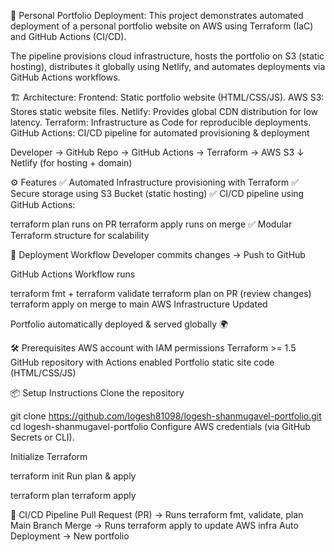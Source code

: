 🚀 Personal Portfolio Deployment:
This project demonstrates automated deployment of a personal portfolio website on AWS using Terraform (IaC) and GitHub Actions (CI/CD).

The pipeline provisions cloud infrastructure, hosts the portfolio on S3 (static hosting), distributes it globally using Netlify, and automates deployments via GitHub Actions workflows.

🏗️ Architecture:
Frontend: Static portfolio website (HTML/CSS/JS).
AWS S3: Stores static website files.
Netlify: Provides global CDN distribution for low latency.
Terraform: Infrastructure as Code for reproducible deployments.
GitHub Actions: CI/CD pipeline for automated provisioning & deployment

Developer → GitHub Repo → GitHub Actions → Terraform → AWS S3
                                              ↓
                                           Netlify (for hosting + domain)


⚙️ Features
✅ Automated Infrastructure provisioning with Terraform ✅ Secure storage using S3 Bucket (static hosting) ✅ CI/CD pipeline using GitHub Actions:

terraform plan runs on PR
terraform apply runs on merge ✅ Modular Terraform structure for scalability


🚀 Deployment Workflow
Developer commits changes → Push to GitHub

GitHub Actions Workflow runs

terraform fmt + terraform validate
terraform plan on PR (review changes)
terraform apply on merge to main
AWS Infrastructure Updated

Portfolio automatically deployed & served globally 🌍

🛠️ Prerequisites
AWS account with IAM permissions
Terraform >= 1.5
GitHub repository with Actions enabled
Portfolio static site code (HTML/CSS/JS)


📦 Setup Instructions
Clone the repository

git clone https://github.com/logesh81098/logesh-shanmugavel-portfolio.git
cd logesh-shanmugavel-portfolio
Configure AWS credentials (via GitHub Secrets or CLI).

Initialize Terraform

terraform init
Run plan & apply

terraform plan
terraform apply


🔄 CI/CD Pipeline
Pull Request (PR) → Runs terraform fmt, validate, plan
Main Branch Merge → Runs terraform apply to update AWS infra
Auto Deployment → New portfolio 